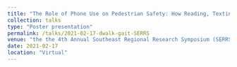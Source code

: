 ```yaml
---
title: "The Role of Phone Use on Pedestrian Safety: How Reading, Texting, and Gaming Affect Walking Behaviors"
collection: talks
type: "Poster presentation"
permalink: /talks/2021-02-17-dwalk-gait-SERRS
venue: "the the 4th Annual Southeast Regional Research Symposium (SERRS)"
date: 2021-02-17
location: "Virtual"
---
```

